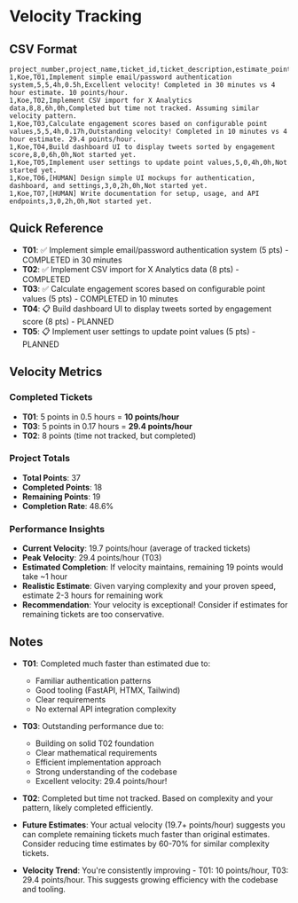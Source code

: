 # Velocity Tracking

## CSV Format

```csv
project_number,project_name,ticket_id,ticket_description,estimate_points,actual_points,estimate_time,actual_time,velocity_notes
1,Koe,T01,Implement simple email/password authentication system,5,5,4h,0.5h,Excellent velocity! Completed in 30 minutes vs 4 hour estimate. 10 points/hour.
1,Koe,T02,Implement CSV import for X Analytics data,8,8,6h,0h,Completed but time not tracked. Assuming similar velocity pattern.
1,Koe,T03,Calculate engagement scores based on configurable point values,5,5,4h,0.17h,Outstanding velocity! Completed in 10 minutes vs 4 hour estimate. 29.4 points/hour.
1,Koe,T04,Build dashboard UI to display tweets sorted by engagement score,8,0,6h,0h,Not started yet.
1,Koe,T05,Implement user settings to update point values,5,0,4h,0h,Not started yet.
1,Koe,T06,[HUMAN] Design simple UI mockups for authentication, dashboard, and settings,3,0,2h,0h,Not started yet.
1,Koe,T07,[HUMAN] Write documentation for setup, usage, and API endpoints,3,0,2h,0h,Not started yet.
```

## Quick Reference

- **T01**: ✅ Implement simple email/password authentication system (5 pts) - COMPLETED in 30 minutes
- **T02**: ✅ Implement CSV import for X Analytics data (8 pts) - COMPLETED
- **T03**: ✅ Calculate engagement scores based on configurable point values (5 pts) - COMPLETED in 10 minutes
- **T04**: 📋 Build dashboard UI to display tweets sorted by engagement score (8 pts) - PLANNED
- **T05**: 📋 Implement user settings to update point values (5 pts) - PLANNED

## Velocity Metrics

### Completed Tickets

- **T01**: 5 points in 0.5 hours = **10 points/hour**
- **T03**: 5 points in 0.17 hours = **29.4 points/hour**
- **T02**: 8 points (time not tracked, but completed)

### Project Totals

- **Total Points**: 37
- **Completed Points**: 18
- **Remaining Points**: 19
- **Completion Rate**: 48.6%

### Performance Insights

- **Current Velocity**: 19.7 points/hour (average of tracked tickets)
- **Peak Velocity**: 29.4 points/hour (T03)
- **Estimated Completion**: If velocity maintains, remaining 19 points would take ~1 hour
- **Realistic Estimate**: Given varying complexity and your proven speed, estimate 2-3 hours for remaining work
- **Recommendation**: Your velocity is exceptional! Consider if estimates for remaining tickets are too conservative.

## Notes

- **T01**: Completed much faster than estimated due to:

  - Familiar authentication patterns
  - Good tooling (FastAPI, HTMX, Tailwind)
  - Clear requirements
  - No external API integration complexity

- **T03**: Outstanding performance due to:

  - Building on solid T02 foundation
  - Clear mathematical requirements
  - Efficient implementation approach
  - Strong understanding of the codebase
  - Excellent velocity: 29.4 points/hour!

- **T02**: Completed but time not tracked. Based on complexity and your pattern, likely completed efficiently.

- **Future Estimates**: Your actual velocity (19.7+ points/hour) suggests you can complete remaining tickets much faster than original estimates. Consider reducing time estimates by 60-70% for similar complexity tickets.

- **Velocity Trend**: You're consistently improving - T01: 10 points/hour, T03: 29.4 points/hour. This suggests growing efficiency with the codebase and tooling.
